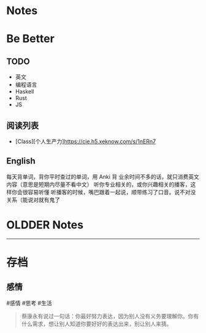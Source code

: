 # Notes

# Be Better

## TODO
* 英文
* 编程语言
* Haskell
* Rust
* JS
  

## 阅读列表
* [Class][个人生产力]https://cie.h5.xeknow.com/s/1nERn7

## English
每天背单词，背你平时查过的单词，用 Anki 背
业余时间不多的话，就只消费英文内容（意思是短期内尽量不看中文）
听你专业相关的，或你兴趣相关的播客，这样你会很容易听懂
听播客的时候，嘴巴跟着一起说，顺带练习了口音。说不对没关系（能说对就有鬼了

# OLDDER Notes

---

# 存档

## 感情

#感情 #思考 #生活

> 蔡康永有说过一句话：你最好努力表达，因为别人没有义务要理解你。你有什么需求，想让别人知道你要好好的表达出来，别让别人来猜。  